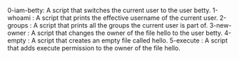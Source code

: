 0-iam-betty: A script that switches the current user to the user betty.
1-whoami : A script that prints the effective username of the current user.
2-groups : A script that prints all the groups the current user is part of.
3-new-owner : A script that changes the owner of the file hello to the user betty.
4-empty : A script that creates an empty file called hello.
5-execute : A script that adds execute permission to the owner of the file hello.
